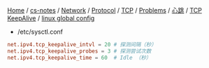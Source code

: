 [Home](https://mengxianbin.github.io) /
[cs-notes](https://mengxianbin.github.io/cs-notes/site) /
[Network](https://mengxianbin.github.io/cs-notes/site/Network) /
[Protocol](https://mengxianbin.github.io/cs-notes/site/Network/Protocol) /
[TCP](https://mengxianbin.github.io/cs-notes/site/Network/Protocol/TCP) /
[Problems](https://mengxianbin.github.io/cs-notes/site/Network/Protocol/TCP/Problems) /
[心跳](https://mengxianbin.github.io/cs-notes/site/Network/Protocol/TCP/Problems/%E5%BF%83%E8%B7%B3) /
[TCP KeepAlive](https://mengxianbin.github.io/cs-notes/site/Network/Protocol/TCP/Problems/%E5%BF%83%E8%B7%B3/TCP%20KeepAlive) /
[linux global config](https://mengxianbin.github.io/cs-notes/site/Network/Protocol/TCP/Problems/%E5%BF%83%E8%B7%B3/TCP%20KeepAlive/linux%20global%20config)

* /etc/sysctl.conf

```conf
net.ipv4.tcp_keepalive_intvl = 20 # 探测间隔（秒）
net.ipv4.tcp_keepalive_probes = 3 # 探测尝试次数
net.ipv4.tcp_keepalive_time = 60  # Idle （秒）
```
